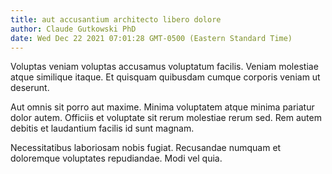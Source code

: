 ```yaml
---
title: aut accusantium architecto libero dolore
author: Claude Gutkowski PhD
date: Wed Dec 22 2021 07:01:28 GMT-0500 (Eastern Standard Time)
---
```

Voluptas veniam voluptas accusamus voluptatum facilis. Veniam molestiae atque similique itaque. Et quisquam quibusdam cumque corporis veniam ut deserunt.

 Aut omnis sit porro aut maxime. Minima voluptatem atque minima pariatur dolor autem. Officiis et voluptate sit rerum molestiae rerum sed. Rem autem debitis et laudantium facilis id sunt magnam.

 Necessitatibus laboriosam nobis fugiat. Recusandae numquam et doloremque voluptates repudiandae. Modi vel quia.